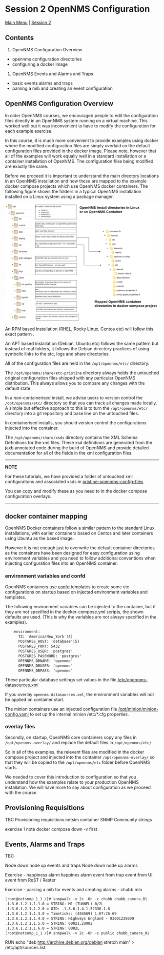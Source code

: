 # Session 2 OpenNMS Configuration

[Main Menu](../README.md) | [Session 2](../session2/README.md)

## Contents
1. OpenNMS Configuration Overview
* opennms configuration directories
* configuring a docker image
1. OpenNMS Events and Alarms and Traps
* basic events alarms and traps
* parsing a mib and creating an event configuration


## OpenNMS Configuration Overview

In older OpenNMS courses, we encouraged people to edit the configuration files directly in an OpenNMS system running on a virtual machine.
This worked well but it was inconvenient to have to modify the configuration for each example exercise.

In this course, it is much more convenient to provide examples using docker where the modified configuration files are simply overlaid on the default configuration files provided in the docker image. 
Please note, however that all of the examples will work equally well in a standard installation or a container installation of OpenNMS.
The configuration files being modified are exactly the same.

Before we proceed it is important to understand the main directory locations in an OpenNMS installation and how these are mapped to the example docker compose projects which use OpenNMS docker containers.
The following figure shows the folders in a typical OpenNMS installation installed on a Linux system using a package manager.
 
![alt text](../session2/images/opennmsFolders.drawio.png "Figure opennmsFolders.drawio.png")

An RPM based installation  (RHEL, Rocky Linux, Centos etc) will follow this exact pattern .

An APT based installation (Debian, Ubuntu etc)  follows the same pattern but instead of real folders, it follows the Debian directory practices of using symbolic links to the etc, logs and share directories.

All of the configuration files are held in the `/opt/opennms/etc/` directory.

The `/opt/opennms/share/etc-pristine` directory always holds the untouched original configuration files shipped with any particular OpenNMS distribution. 
This always allows you to compare any changes with the default state.

In a non-containerised install, we advise users to version control the `/opt/opennms/etc/` directory so that you can track all changes made locally. 
A simple but effective approach to this is to turn the `/opt/opennms/etc/` directory into a git repository and base line on the untouched files. 

In containerised installs, you should version control the configurations injected into the container.

The `/opt/opennms/share/xsds` directory contains the XML Schema Definitions for the xml files. 
These xsd definitions are generated from the jaxb annotated code during the build of OpenNMS and provide detailed documentation for all of the fields in the xml configuration files.

---
**NOTE**

For these tutorials, we have provided a folder of untouched xml configurations and associated xsds in [pristine-opennms-config-files](../../main/pristine-opennms-config-files/)

You can copy and modify these as you need to in the docker compose configuration overlays.

---

## docker container mapping

OpenNMS Docker containers follow a similar pattern to the standard Linux installations, with earlier containers based on Centos and later containers using Ubuntu as the based image. 

However it is not enough just to overwrite the default container directories as the containers have been designed for easy configuration using environment variables and you need to follow additional conventions when injecting configuration files into an OpenNMS container.

### environment variables and confd

OpenNMS containers use [confd](https://github.com/kelseyhightower/confd/tree/master) templates to create some etc configurations on startup based on injected environment variables and templates. 

The following environment variables can be injected to the container, but if they are not specified in the docker-compose.yml scripts, the shown defaults are used.
(This is why the variables are not always specified in the examples).

```
    environment:
      TZ: 'America/New_York'(4)
      POSTGRES_HOST: 'database'(5)
      POSTGRES_PORT: 5432
      POSTGRES_USER: 'postgres'
      POSTGRES_PASSWORD: 'postgres'
      OPENNMS_DBNAME: 'opennms'
      OPENNMS_DBUSER: 'opennms'
      OPENNMS_DBPASS: 'opennms'
```
These particular database settings set values in the file [/etc/opennms-datasources.xml](../../main/pristine-opennms-config-files/etc-pristine/opennms-datasources.xml)

If you overlay `opennms-datasources.xml`, the environment variables will not be applied on container start.

The minion containers use an injected configuration file [/opt/minion/minion-config.yaml](../session2/minimal-minion-activemq/container-fs/minion1/opt/minion/minion-config.yaml) to set up the internal minion /etc/*.cfg properties.

### overlay files 

Secondly, on startup, OpenNMS core containers copy any files in `/opt/opennms-overlay/` and replace the default files in `/opt/opennms/etc/`

So in all of the examples, the relevant files are modified in the docker compose project and injected into the container `/opt/opennms-overlay/` so that they will be copied to the `/opt/opennms/etc` folder before OpenNMS starts.

We needed to cover this introduction to configuration so that you understand how the examples relate to your production OpenNMS installation. 
We will have more to say about configuration as we proceed with the course.

## Provisioning Requisitions

TBC
Provisioning  requisitions
netsim container
SNMP Community strings

exercise 1
note docker compose down -v first


## Events, Alarms and Traps

TBC

Node down node up events and traps
Node down node up alarms

Exercise - happiness alarm
happines alarm
event from trap
event from UI
event from ReST / Rester

Exercise - parsing a mib for events and creating alarms - chubb mib

```
[root@netsnmp_1_1 /]# snmpwalk -v 2c -On -c chubb chubb_camera_01
.1.3.6.1.2.1.1.1.0 = STRING: M1 (TUNNEL) 0/2L
.1.3.6.1.2.1.1.2.0 = OID: .1.3.6.1.4.1.52330.1.6
.1.3.6.1.2.1.1.3.0 = Timeticks: (404669) 1:07:26.69
.1.3.6.1.2.1.1.4.0 = STRING: Highways England - 03001235000
.1.3.6.1.2.1.1.5.0 = STRING: 00021,20002
.1.3.6.1.2.1.1.6.0 = STRING: 0002L
[root@netsnmp_1_1 /]# snmpwalk -v 2c -On -c public chubb_camera_01
```
RUN echo "deb http://archive.debian.org/debian stretch main" > /etc/apt/sources.list


